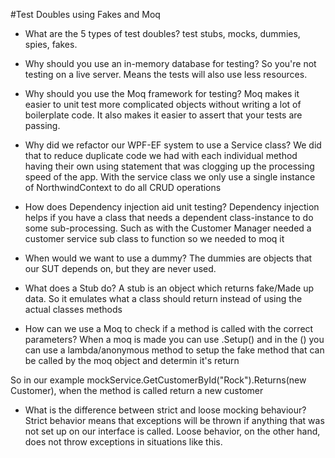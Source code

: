 #Test Doubles using Fakes and Moq
 
- What are the 5 types of test doubles?
test stubs, mocks, dummies, spies, fakes.

- Why should you use an in-memory database for testing?
So you're not testing on a live server. Means the tests will also use less resources.

- Why should you use the Moq framework for testing?
Moq makes it easier to unit test more complicated objects without writing a lot of boilerplate code. It also makes it easier to assert that your tests are passing.

- Why did we refactor our WPF-EF system to use a Service class?
We did that to reduce duplicate code we had with each individual method having their own using statement that was clogging up the processing speed of the app. With the service class we only use a single instance of NorthwindContext to do all CRUD operations

- How does Dependency injection aid unit testing?
Dependency injection helps if you have a class that needs a dependent class-instance to do some sub-processing. Such as with the Customer Manager needed a customer service sub class to function so we needed to moq it

- When would we want to use a dummy?
The dummies are objects that our SUT depends on, but they are never used.

- What does a Stub do?
A stub is an object which returns fake/Made up data. So it emulates what a class should return instead of using the actual classes methods

- How can we use a Moq to check if a method is called with the correct parameters?
When a moq is made you can use .Setup() and in the () you can use a lambda/anonymous method to setup the fake method that can be called by the moq object and determin it's return

So in our example mockService.GetCustomerById("Rock").Returns(new Customer), when the method is called return a new customer

- What is the difference between strict and loose mocking behaviour?
Strict behavior means that exceptions will be thrown if anything that was not set up on our interface is called. 
Loose behavior, on the other hand, does not throw exceptions in situations like this.
